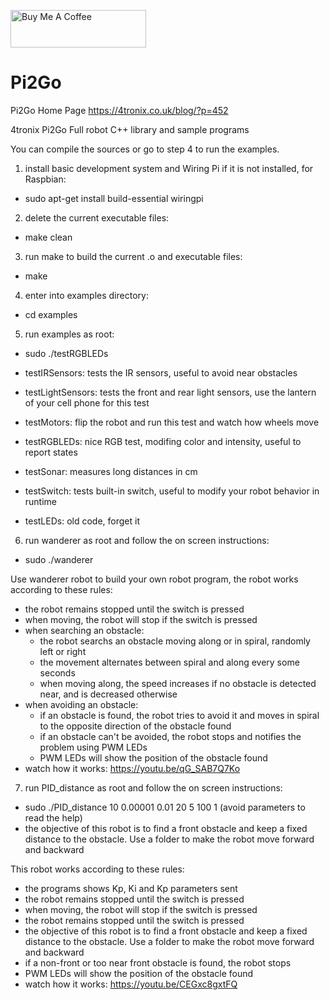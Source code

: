 <a href="https://www.buymeacoffee.com/rbpiuserf" target="_blank"><img src="https://cdn.buymeacoffee.com/buttons/v2/default-yellow.png" alt="Buy Me A Coffee" style="height: 60px !important;width: 217px !important;" ></a>

# Pi2Go
Pi2Go Home Page
https://4tronix.co.uk/blog/?p=452

4tronix Pi2Go Full robot C++ library and sample programs

You can compile the sources or go to step 4 to run the examples.

1. install basic development system and Wiring Pi if it is not installed, for Raspbian:
- sudo apt-get install build-essential wiringpi

2. delete the current executable files:
- make clean

3. run make to build the current .o and executable files:
- make

4. enter into examples directory:
- cd examples

5. run examples as root:
- sudo ./testRGBLEDs

- testIRSensors: tests the IR sensors, useful to avoid near obstacles
- testLightSensors: tests the front and rear light sensors, use the lantern of your cell phone for this test
- testMotors: flip the robot and run this test and watch how wheels move
- testRGBLEDs: nice RGB test, modifing color and intensity, useful to report states
- testSonar: measures long distances in cm
- testSwitch: tests built-in switch, useful to modify your robot behavior in runtime
- testLEDs: old code, forget it

6. run wanderer as root and follow the on screen instructions:
- sudo ./wanderer

Use wanderer robot to build your own robot program, the robot works according to these rules:
- the robot remains stopped until the switch is pressed
- when moving, the robot will stop if the switch is pressed
- when searching an obstacle:
	- the robot searchs an obstacle moving along or in spiral, randomly left or right
	- the movement alternates between spiral and along every some seconds
	- when moving along, the speed increases if no obstacle is detected near, and is decreased otherwise
- when avoiding an obstacle:
	- if an obstacle is found, the robot tries to avoid it and moves in spiral to the opposite direction of the obstacle found
	- if an obstacle can't be avoided, the robot stops and notifies the problem using PWM LEDs
	- PWM LEDs will show the position of the obstacle found
- watch how it works: https://youtu.be/qG_SAB7Q7Ko

7. run PID_distance as root and follow the on screen instructions:
- sudo ./PID_distance 10 0.00001 0.01 20 5 100 1 (avoid parameters to read the help)
- the objective of this robot is to find a front obstacle and keep a fixed distance to the obstacle. Use a folder to make the robot move forward and backward

This robot works according to these rules:
- the programs shows Kp, Ki and Kp parameters sent
- the robot remains stopped until the switch is pressed
- when moving, the robot will stop if the switch is pressed
- the robot remains stopped until the switch is pressed
- the objective of this robot is to find a front obstacle and keep a fixed distance to the obstacle. Use a folder to make the robot move forward and backward
- if a non-front or too near front obstacle is found, the robot stops
- PWM LEDs will show the position of the obstacle found
- watch how it works: https://youtu.be/CEGxc8gxtFQ
